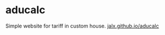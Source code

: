 # aducalc

Simple website for tariff in custom house. [jalx.github.io/aducalc](https://jalx.github.io/aducalc/)
